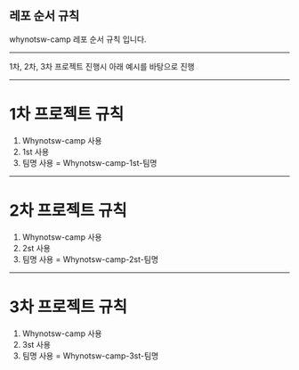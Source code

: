## 레포 순서 규칙
whynotsw-camp 레포 순서 규칙 입니다.

---------------------------------

1차, 2차, 3차 프로젝트 진행시 아래 예시를 바탕으로 진행

---------------------------------

# 1차 프로젝트 규칙

1) Whynotsw-camp 사용
1) 1st 사용
2) 팀명 사용
= Whynotsw-camp-1st-팀명

---------------------------------

# 2차 프로젝트 규칙

1) Whynotsw-camp 사용
1) 2st 사용
2) 팀명 사용
= Whynotsw-camp-2st-팀명

---------------------------------

# 3차 프로젝트 규칙

1) Whynotsw-camp 사용
1) 3st 사용
2) 팀명 사용
= Whynotsw-camp-3st-팀명
